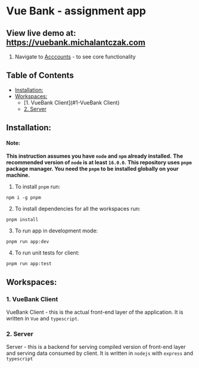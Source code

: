# Vue Bank - assignment app

## View live demo at: https://vuebank.michalantczak.com

1. Navigate to [Acccounts](https://vuebank.michalantczak.com/accounts) - to see core functionality

## Table of Contents

- [Installation:](#Installation)
- [Workspaces:](#Workspaces)
  - [1. VueBank Client](#1-VueBank Client)
  - [2. Server](#2-Server)

## Installation:

#### Note:

**This instruction assumes you have `node` and `npm` already installed.**
**The recommended version of `node` is at least `16.0.0`.**
**This repository uses `pnpm` package manager. You need the `pnpm` to be installed globally on your machine.**

1. To install `pnpm` run:

`npm i -g pnpm`

2. To install dependencies for all the workspaces run:

`pnpm install`

3. To run app in development mode:

`pnpm run app:dev`

4. To run unit tests for client:

`pnpm run app:test`

## Workspaces:

### 1. VueBank Client

VueBank Client - this is the actual front-end layer of the application. It is written in `Vue` and `typescript`.

### 2. Server

Server - this is a backend for serving compiled version of front-end layer and serving data consumed by client. It is written in `nodejs` with `express` and `typescript`
